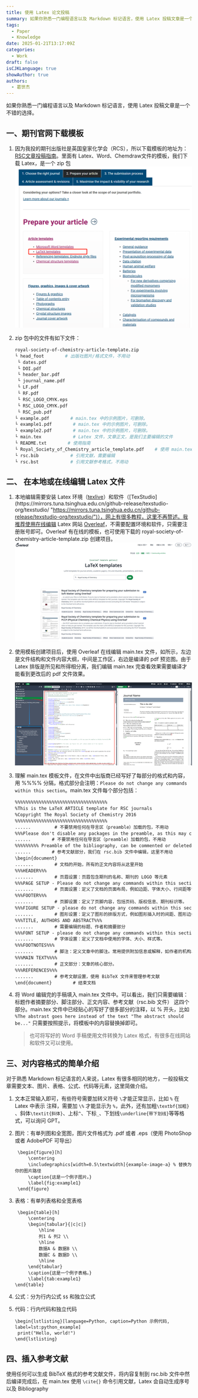 ```yaml
---
title: 使用 Latex 论文投稿
summary: 如果你熟悉一门编程语言以及 Markdown 标记语言，使用 Latex 投稿文章是一个不错的选择。
tags:
  - Paper
  - Knowledge
date: 2025-01-21T13:17:09Z
categories:
  - Work
draft: false
isCJKLanguage: true
showAuthor: true
authors:
  - 葛世杰
---
```


如果你熟悉一门编程语言以及 Markdown 标记语言，使用 Latex 投稿文章是一个不错的选择。

## 一、期刊官网下载模板

1. 因为我投的期刊出版社是英国皇家化学会（RCS），所以下载模板的地址为：[RSC文章投稿指南](https://www.rsc.org/journals-books-databases/author-and-reviewer-hub/authors-information/#prepare-article)。里面有 Latex、Word、Chemdraw文件的模板，我们下载 Latex，是一个 zip 包
   ![image](assets/image-20250121132318-o9bo1v8.png)

2. zip 包中的文件有如下文件：
   
   ```sh
   royal-society-of-chemistry-article-template.zip
   └ head_foot        # 出版社图片/格式文件，不用动
    └ dates.pdf
    └ DOI.pdf
    └ header_bar.pdf
    └ journal_name.pdf
    └ LF.pdf
    └ RF.pdf
    └ RSC_LOGO_CMYK.eps
    └ RSC_LOGO_CMYK.pdf
    └ RSC_pub.pdf
   └ example.pdf        # main.tex 中的示例图片，可删除。
   └ example1.pdf        # main.tex 中的示例图片，可删除。
   └ example2.pdf        # main.tex 中的示例图片，可删除。
   └ main.tex            # Latex 文件，文章正文，是我们主要编辑的文件
   └ README.txt        # 使用指南
   └ Royal_Society_of_Chemistry_article_template.pdf    # 使用 main.tex 预编译的 pdf 文件
   └ rsc.bib            # 引用文献，需要编辑
   └ rsc.bst            # 引用文献参考格式，不用动
   ```

## 二、 在本地或在线编辑 Latex 文件

1. 本地编辑需要安装 Latex 环境（[texlive](https://mirrors.tuna.tsinghua.edu.cn/CTAN/systems/texlive/ "https://mirrors.tuna.tsinghua.edu.cn/CTAN/systems/texlive/")）和软件（[TexStudio](https://mirrors.tuna.tsinghua.edu.cn/github-release/texstudio-org/texstudio/ "https://mirrors.tuna.tsinghua.edu.cn/github-release/texstudio-org/texstudio/")），网上有很多教程，这里不再赘述。我推荐使用在线编辑 Latex 网站 [Overleaf](https://cn.overleaf.com/ "https://cn.overleaf.com/")，不需要配置环境和软件，只需要注册账号即可。Overleaf 有在线的模板，也可使用下载的 royal-society-of-chemistry-article-template.zip 创建项目。
   ​![image](assets/image-20250121135337-kvrol2l.png)​

2. 使用模板创建项目后，使用 Overleaf 在线编辑 main.tex 文件，如所示，左边是文件结构和文件内容大纲，中间是工作区，右边是编译的 pdf 预览图。由于 Latex 排版是所见和所得相分离，我们编辑 main.tex 完查看效果需要编译才能看到更改后的 pdf 文件效果。
   
   ​![image](assets/image-20250121140140-kuhjuys.png)​

3. 理解 main.tex 模板文件，在文件中出版商已经写好了每部分的格式和内容，用 %%%% 分隔，格式部分会注明：`Please do not change any commands within this section`​。main.tex 文件每个部分包括：
   
   ```txt
   %%%%%%%%%%%%%%%%%%%%%%%%%%%%%%%%%%%
   %This is the LaTeX ARTICLE template for RSC journals
   %Copyright The Royal Society of Chemistry 2016
   %%%%%%%%%%%%%%%%%%%%%%%%%%%%%%%%%%%
   ......         # 不要禁用任何在导言区（preamble）加载的包，不用动
   %%%Please don't disable any packages in the preamble, as this may cause the template to display incorrectly.%%%%
   ......        # 不要禁用任何在导言区（preamble）加载的包，不用动
   %%%%%%%%% Preamble of the bibliography, can be commented or deleted
   ......        # 参考文献部分，我们在 rsc.bib 文件中编辑，这里不用动
   \begin{document}
   .......        # 文档的开始，所有的正文内容将从这里开始
   %%%HEADER%%%
   .......        # 页眉设置：页眉包含期刊的名称、期刊的 LOGO 等元素
   %%%PAGE SETUP - Please do not change any commands within this section%%%
   .......        # 页面设置：定义了文档的页面布局，例如边距、字体大小、行间距等设置。
   %%%FOOTER%%%
   .......        # 页脚设置：定义了页脚内容，包括页码、版权信息、期刊标识等。
   %%%FIGURE SETUP - please do not change any commands within this section%%%
   .......        # 图形设置：定义了图形的排版方式，例如图形插入时的间距、图形边框等。
   %%%TITLE, AUTHORS AND ABSTRACT%%%
   .......        # 需要编辑的标题、作者和摘要部分
   %%%FONT SETUP - please do not change any commands within this section
   .......        # 字体设置：定义了文档中使用的字体、大小、样式等。
   %%%FOOTNOTES%%%
   .......        # 脚注：定义文章中的脚注。常用提供附加信息或解释，如作者的机构、通讯作者的联系方式、补充信息等。
   %%%MAIN TEXT%%%%
   .......        # 正文部分：文章的核心部分。
   %%%REFERENCES%%%
   .......        # 参考文献设置，使用 BibTeX 文件来管理参考文献
   \end{document}        # 结束文档
   ```

4. 将 Word 编辑完的手稿填入 main.tex 文件中。可以看出，我们只需要编辑：标题作者摘要部分、脚注部分、正文内容、参考文献（rsc.bib 文件） 这四个部分。main.tex 文件中已经贴心的写好了很多部分的注释，以 % 开头，比如 `%The abstrast goes here instead of the text "The abstract should be..."` 只需要按照提示，将模板中的内容替换掉即可。
   
   > 也可将写好的 Word 手稿使用文件转换为 Latex 格式，有很多在线网站和软件又可以使用。

## 三、对内容格式的简单介绍

对于熟悉 Markdown 标记语言的人来说，Latex 有很多相同的地方，一般投稿文章需要文本、图片、表格、公式、代码等元素，这里简做介绍。

1. 文本正常输入即可，有些符号需要加转义符号 `\`​ 才能正常显示，比如 `%`​ 在 Latex 中表示 注释，需要加 `\%`​ 才能显示为 `%`​ ，此外，还有加粗`\textbf{加粗}`​ 、斜体`\textit{斜体}`​、上标`^`​、下标`_`​、下划线`\underline{带下划线}`​等等格式，可以询问 GPT。

2. 图片：有单列图和全宽图，图片文件格式为 .pdf 或者 .eps（使用 PhotoShop 或者 AdobePDF 可导出）
   
        \begin{figure}[h]
            \centering
            \includegraphics[width=0.5\textwidth]{example-image-a} % 替换为你的图片路径
            \caption{这是一个例子图片。}
            \label{fig:example1}
        \end{figure}

3. 表格：有单列表格和全宽表格
   
        \begin{table}[h]
            \centering
            \begin{tabular}{|c|c|}
                \hline
                列1 & 列2 \\
                \hline
                数据A & 数据B \\
                数据C & 数据D \\
                \hline
            \end{tabular}
            \caption{这是一个例子表格。}
            \label{tab:example1}
       \end{table}

4. 公式：分为行内公式 `$$` 和独立公式

5. 代码：行内代码和独立代码
   
       \begin{lstlisting}[language=Python, caption=Python 示例代码, label=lst:python_example]
        print("Hello, world!")
       \end{lstlisting}

## 四、插入参考文献

使用任何可以生成 BibTeX 格式的参考文献文件，将内容复制到 rsc.bib 文件中然后编译完成后，在 main.tex 使用 `\cite{}` 命令引用文献，Latex 会自动生成序号以及 Bibliography

‍
